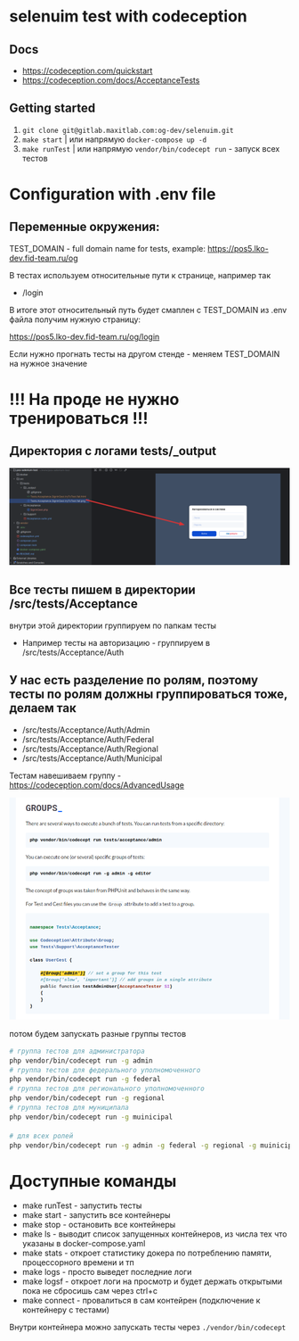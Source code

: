 # selenuim test with codeception

## Docs
- https://codeception.com/quickstart
- https://codeception.com/docs/AcceptanceTests 

## Getting started

1. `git clone git@gitlab.maxitlab.com:og-dev/selenuim.git`
2. `make start`  |  или напрямую `docker-compose up -d`
3. `make runTest` | или напрямую `vendor/bin/codecept run`  - запуск всех тестов

# Configuration with .env file

## Переменные окружения:
TEST_DOMAIN - full domain name for tests, example: https://pos5.lko-dev.fid-team.ru/og

В тестах используем относительные пути к странице, например так 

- /login

В итоге этот относительный путь будет смаплен с TEST_DOMAIN из .env файла
получим нужную страницу:

https://pos5.lko-dev.fid-team.ru/og/login

Если нужно прогнать тесты на другом стенде - меняем TEST_DOMAIN на нужное значение

# !!! На проде не нужно тренироваться !!!

## Директория с логами tests/_output

![img.png](img.png)

## Все тесты пишем в директории /src/tests/Acceptance
внутри этой директории группируем по папкам тесты 
- Например тесты на авторизацию - группируем в /src/tests/Acceptance/Auth

## У нас есть разделение по ролям, поэтому тесты по ролям должны группироваться тоже, делаем так
  - /src/tests/Acceptance/Auth/Admin  
  - /src/tests/Acceptance/Auth/Federal
  - /src/tests/Acceptance/Auth/Regional
  - /src/tests/Acceptance/Auth/Municipal

Тестам навешиваем группу - https://codeception.com/docs/AdvancedUsage

![img_1.png](img_1.png)

потом будем запускать разные группы тестов 
```bash
# группа тестов для администратора
php vendor/bin/codecept run -g admin
# группа тестов для федерального уполномоченного
php vendor/bin/codecept run -g federal
# группа тестов для регионального уполномоченного
php vendor/bin/codecept run -g regional
# группа тестов для муниципала
php vendor/bin/codecept run -g muinicipal

# для всех ролей 
php vendor/bin/codecept run -g admin -g federal -g regional -g muinicipal

```

# Доступные команды 
- make runTest - запустить тесты
- make start - запустить все контейнеры
- make stop - остановить все контейнеры 
- make ls - выводит список запущенных контейнеров, из числа тех что указаны в docker-compose.yaml
- make stats - откроет статистику докера по потреблению памяти, процессорного времени и тп
- make logs - просто выведет последние логи
- make logsf - откроет логи на просмотр и будет держать открытыми пока не сбросишь сам через ctrl+c
- make connect - провалиться в сам контейрен (подключение к контейнеру с тестами)

Внутри контейнера можно запускать тесты через `./vendor/bin/codecept`
